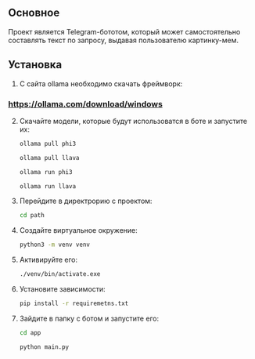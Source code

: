## Основное
Проект является Telegram-бототом, который может самостоятельно составлять текст по запросу, выдавая пользователю картинку-мем.

## Установка
1. С сайта ollama необходимо скачать фреймворк:
### **https://ollama.com/download/windows**
   
2. Скачайте модели, которые будут использоватся в боте и запустите их:
   ```bash
   ollama pull phi3
   ```
   ```bash
   ollama pull llava
   ```
   ```bash
   ollama run phi3
   ```
   ```bash
   ollama run llava
   ```
   
3. Перейдите в директрорию с проектом:
   ```bash
   cd path
   ```

4. Создайте виртуальное окружение:
   ```bash
   python3 -m venv venv
   ```

5. Активируйте его:
   ```bash
   ./venv/bin/activate.exe
   ```

5. Установите зависимости:
   ```bash
   pip install -r requiremetns.txt
   ```

6. Зайдите в папку с ботом и запустите его:
   ```bash
   cd app
   ```
   ```bash
   python main.py
   ```